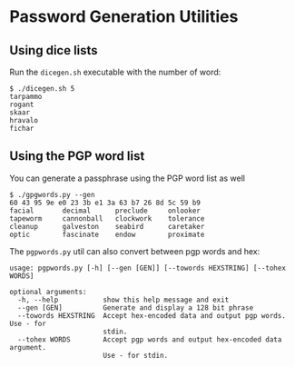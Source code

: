 # Password Generation Utilities

## Using dice lists
Run the `dicegen.sh` executable with the number of word:

```
$ ./dicegen.sh 5
tarpammo
rogant
skaar
hravalo
fichar
```

## Using the PGP word list
You can generate a passphrase using the PGP word list as well
```
$ ./gpgwords.py --gen
60 43 95 9e e0 23 3b e1 3a 63 b7 26 8d 5c 59 b9
facial       decimal      preclude     onlooker
tapeworm     cannonball   clockwork    tolerance
cleanup      galveston    seabird      caretaker
optic        fascinate    endow        proximate
```

The `pgpwords.py` util can also convert between pgp words and hex:

```
usage: pgpwords.py [-h] [--gen [GEN]] [--towords HEXSTRING] [--tohex WORDS]

optional arguments:
  -h, --help           show this help message and exit
  --gen [GEN]          Generate and display a 128 bit phrase
  --towords HEXSTRING  Accept hex-encoded data and output pgp words. Use - for
                       stdin.
  --tohex WORDS        Accept pgp words and output hex-encoded data argument.
                       Use - for stdin.
```
